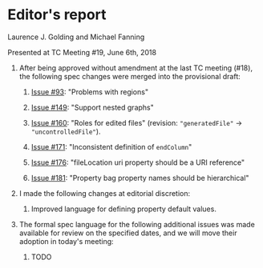 # Editor's report

Laurence J. Golding and Michael Fanning

Presented at TC Meeting #19, June 6th, 2018

1. After being approved without amendment at the last TC meeting (#18), the following spec changes were merged into the provisional draft:

    1. [Issue #93](https://github.com/oasis-tcs/sarif-spec/issues/93): "Problems with regions"

    1. [Issue #149](https://github.com/oasis-tcs/sarif-spec/issues/149): "Support nested graphs"

    1. [Issue #160](https://github.com/oasis-tcs/sarif-spec/issues/160): "Roles for edited files" (revision: `"generatedFile"` &rarr; `"uncontrolledFile"`).

    1. [Issue #171](https://github.com/oasis-tcs/sarif-spec/issues/171): "Inconsistent definition of `endColumn`"

    1. [Issue #176](https://github.com/oasis-tcs/sarif-spec/issues/176): "fileLocation uri property should be a URI reference"

    1. [Issue #181](https://github.com/oasis-tcs/sarif-spec/issues/181): "Property bag property names should be hierarchical"

1. I made the following changes at editorial discretion:

    1. Improved language for defining property default values.

1. The formal spec language for the following additional issues was made available for review on the specified dates, and we will move their adoption in today's meeting:

    1.  TODO
